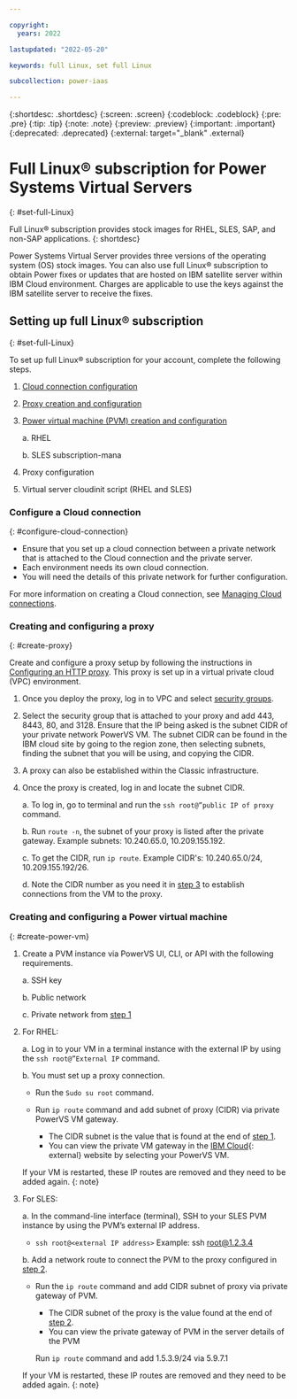```yaml
---

copyright:
  years: 2022

lastupdated: "2022-05-20"

keywords: full Linux, set full Linux

subcollection: power-iaas

---
```


{:shortdesc: .shortdesc}
{:screen: .screen}
{:codeblock: .codeblock}
{:pre: .pre}
{:tip: .tip}
{:note: .note}
{:preview: .preview}
{:important: .important}
{:deprecated: .deprecated}
{:external: target="_blank" .external}

# Full Linux&reg; subscription for Power Systems Virtual Servers
{: #set-full-Linux}

Full Linux&reg; subscription provides stock images for RHEL, SLES, SAP, and non-SAP applications. 
{: shortdesc}

Power Systems Virtual Server provides three versions of the operating system (OS) stock images. You can also use full Linux&reg; subscription to obtain Power fixes or updates that are hosted on IBM satellite server within IBM Cloud environment. Charges are applicable to use the keys against the IBM satellite server to receive the fixes. 

## Setting up full Linux&reg; subscription
{: #set-full-Linux}

To set up full Linux&reg; subscription for your account, complete the following steps.

1. [Cloud connection configuration](/docs/power-iaas?topic=power-iaas-set-full-Linux#configure-cloud-connection)
2. [Proxy creation and configuration](/docs/power-iaas?topic=power-iaas-set-full-Linux#create-proxy)
3. [Power virtual machine (PVM) creation and configuration](/docs/power-iaas?topic=power-iaas-set-full-Linux#create-power-vm)

    a.	RHEL

    b.	SLES subscription-mana
4. Proxy configuration
5. Virtual server cloudinit script (RHEL and SLES)


### Configure a Cloud connection
{: #configure-cloud-connection}

-	Ensure that you set up a cloud connection between a private network that is attached to the Cloud connection and the private server. 
-	Each environment needs its own cloud connection.
- You will need the details of this private network for further configuration.

For more information on creating a Cloud connection, see [Managing Cloud connections](/docs/power-iaas?topic=power-iaas-cloud-connections).

### Creating and configuring a proxy
{: #create-proxy}

Create and configure a proxy setup by following the instructions in [Configuring an HTTP proxy](/docs/satellite?topic=satellite-config-http-proxy&mhsrc=ibmsearch_a&mhq=proxy). This proxy is set up in a virtual private cloud (VPC) environment. 

1. Once you deploy the proxy, log in to VPC and select [security groups](/docs/vpc?topic=vpc-using-security-groups). 
2. Select the security group that is attached to your proxy and add 443, 8443, 80, and 3128. Ensure that the IP being asked is the subnet CIDR of your private network PowerVS VM. The subnet CIDR can be found in the IBM cloud site by going to the region zone, then selecting subnets, finding the subnet that you will be using, and copying the CIDR.
3. A proxy can also be established within the Classic infrastructure.
4. Once the proxy is created, log in and locate the subnet CIDR.
  
   a. To log in, go to terminal and run the `ssh root@”public IP of proxy` command.

   b. Run `route -n`, the subnet of your proxy is listed after the private gateway. Example subnets: 10.240.65.0, 10.209.155.192.

   c. To get the CIDR, run `ip route`. Example CIDR's: 10.240.65.0/24, 10.209.155.192/26.

   d. Note the CIDR number as you need it in [step 3](/docs/power-iaas?topic=power-iaas-set-full-Linux#create-power-vm) to establish connections from the VM to the proxy.

### Creating and configuring a Power virtual machine
{: #create-power-vm}

1.	Create a PVM instance via PowerVS UI, CLI, or API with the following requirements.
      
    a.	SSH key

    b.	Public network

    c.	Private network from [step 1](/docs/power-iaas?topic=power-iaas-set-full-Linux#configure-cloud-connection)

2.	For RHEL:

    a. Log in to your VM in a terminal instance with the external IP by using the `ssh root@”External IP` command.

    b. You must set up a proxy connection.

      - Run the `Sudo su root` command.
  
      -	Run `ip route` command and add subnet of proxy (CIDR) via private PowerVS VM gateway.
          
          - The CIDR subnet is the value that is found at the end of [step 1](/docs/power-iaas?topic=power-iaas-set-full-Linux#configure-cloud-connection).
          - You can view the private VM gateway in the [IBM Cloud](https://cloud.ibm.com){: external} website by selecting your PowerVS VM.

    If your VM is restarted, these IP routes are removed and they need to be added again.
    {: note}

3. For SLES:

    a. In the command-line interface (terminal), SSH to your SLES PVM instance by using the PVM’s external IP address.

      -	`ssh root@<external IP address>`  Example: ssh root@1.2.3.4

    b. Add a network route to connect the PVM to the proxy configured in [step 2](/docs/power-iaas?topic=power-iaas-set-full-Linux#create-proxy).

      - Run the `ip route` command and add CIDR subnet of proxy via private gateway of PVM.
  
        -	The CIDR subnet of the proxy is the value found at the end of [step 2](/docs/power-iaas?topic=power-iaas-set-full-Linux#create-proxy).
        -	You can view the private gateway of PVM in the server details of the PVM

          Run `ip route` command and add 1.5.3.9/24 via 5.9.7.1
    
    If your VM is restarted, these IP routes are removed and they need to be added again.
    {: note}
